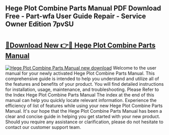 ## Hege Plot Combine Parts Manual PDF Download Free - Part-wfa User Guide Repair - Service Owner Edition 7pvSU

# <h2><a href="http://bc58830.oget.top/?id=Hege+Plot+Combine+Parts+Manual">🔗Download New 👉🔴 Hege Plot Combine Parts Manual</a></h2>

[![Hege Plot Combine Parts Manual new download](https://i.imgur.com/5g1atiW.png)](http://bc58830.oget.top/?id=Hege+Plot+Combine+Parts+Manual)
Welcome to the user manual for your newly activated Hege Plot Combine Parts Manual. This comprehensive guide is intended to help you understand and utilize all of the features and benefits of your product. You will find detailed instructions for installation, usage, maintenance, and troubleshooting. Please Refer to the Index Hege Plot Combine Parts Manual The index at the end of this manual can help you quickly locate relevant information. Experience the efficiency of list of features while using your new Hege Plot Combine Parts Manual. It's our hope that the Hege Plot Combine Parts Manual has been a clear and concise guide in helping you get started with your new product. Should you require any assistance or clarification, please do not hesitate to contact our customer support team.
